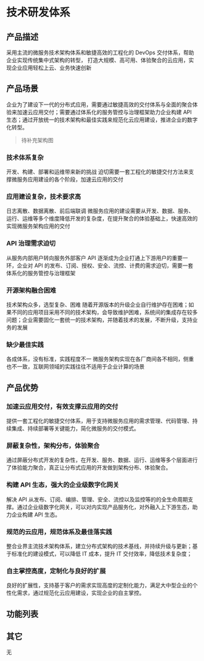 # 技术研发体系

## 产品描述

采用主流的微服务技术架构体系和敏捷高效的工程化的 DevOps 交付体系，帮助企业实现传统集中式架构的转型，
打造大规模、高可用、体验聚合的云应用，实现企业应用轻松上云、业务快速创新

## 产品场景

企业为了建设下一代的分布式应用，需要通过敏捷高效的交付体系与全面的聚合体验来加速云应用交付；需要通过体系化的服务管控与治理框架助力企业构建 API 生态；通过开放统一的技术架构和最佳实践来规范化云应用建设，推进企业的数字化转型。

> 待补充架构图

### 技术体系复杂

开发、构建、部署和运维带来新的挑战
迫切需要一套工程化的敏捷交付方法来支撑微服务应用建设的各个阶段，加速云应用的交付

### 应用建设复杂，技术要求高

日志离散、数据离散、前后端联调
微服务应用的建设需要从开发、数据、服务、运行、运维等多个维度降低开发的复杂度，在提升聚合的体验基础上，快速高效的实现微服务架构应用的交付

### API 治理需求迫切

从服务内部用户转向服务外部客户
API 逐渐成为企业打通上下游用户的重要一环，企业对 API 的发布、订阅、授权、安全、流控、计费的需求迫切，需要一套体系化的服务管控与治理框架

### 开源架构融合困难

技术架构众多，选型复杂、困难
随着开源版本的升级企业自行维护存在困难；如果不同的应用项目采用不同的技术架构，会导致维护困难，系统间的集成存在较多问题；企业需要固化一套统一的技术架构，并随着技术的发展，不断升级，支持业务的发展

### 缺少最佳实践

各成体系，没有标准，实践程度不一
微服务架构实现在各厂商间各不相同，侧重也不一致，互联网领域的实践往往不适用于企业计算的场景

## 产品优势

### 加速云应用交付，有效支撑云应用的交付

提供一套工程化的敏捷交付体系，用于支持微服务应用的需求管理、代码管理、持续集成、持续部署等关键能力，简化微服务的交付模式。

### 屏蔽复杂性，架构分布，体验聚合

通过屏蔽分布式开发的复杂性，在开发、服务、数据、运行、运维等多个层面进行了体验能力聚合，真正让分布式应用的开发做到架构分布、体验聚合。

### 构建 API 生态，强大的企业级数字化网关

解决 API 从发布、订阅、编排、管理、安全、流控以及监控等的的全生命周期支撑。通过企业级数字化网关，可以对内实现产品服务化，对外融入上下游生态，助力企业构建 API 生态。

### 规范的云应用，规范体系及最佳落实践

整合业界主流技术架构体系，建立分布式架构的技术基线，并持续升级与更新；基于标准化的建设模式，可以降低 IT 成本，提升 IT 交付效率，降低技术复杂度；

### 自主掌控高度，定制化与良好的扩展

良好的扩展性，支持基于客户的需求实现高度的定制化能力，满足大中型企业的个性化需求，通过规范化云应用建设，实现企业的自主掌控。

## 功能列表

## 其它

无
